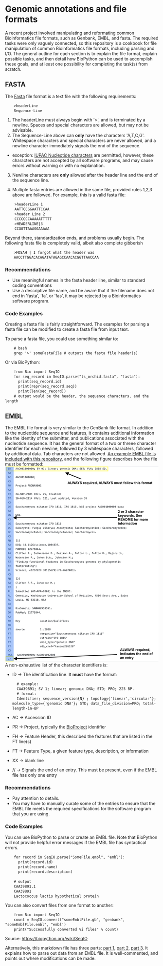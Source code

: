 # Genomic annotations and file formats
A recent project involved manipulating and reformating common Bioinformatics file formats, such as Genbank, EMBL, and fasta. The required tasks were only vaguely connected, so this repository is a cookbook for file manipulation of common Bioinformatics file formats, including parsing and I/O. The general outline for each section is to explain the file format, explain possible tasks, and then detail how BioPython can be used to accomplish these goals, and at least one possibility for completing the task(s) from scratch.

## FASTA
The [Fasta](https://zhanglab.ccmb.med.umich.edu/FASTA/) file format is a text file with the following requirements:

        >headerLine
        Sequence-Line
        
1) The headerLine must always begin with '>', and is terminated by a newline.  Spaces and special characters are allowed, but may not be advisable.
2) The Sequence-Line above can **only** have the characters 'A,T,C,G'. Whitespace characters and special characters are never allowed, and a newline character immediately signals the end of the sequence.
  * exception: [IUPAC Nucleotide characters](https://www.bioinformatics.org/sms/iupac.html) are permitted, however, these characters are not accepted by all software programs, and may cause errors without warning or with no explanation.
3) Newline characters are **only** allowed after the header line and the end of the sequence line.
4) Multiple fasta entries are allowed in the same file, provided rules 1,2,3 above are followed.  For example, this is a valid fasta file:

        >headerLine 1
        AATTCCGGAATTCCAA
        >header Line 2
        CCCCCCCAAAAATTTTT
        >HEADERLINE|3
        CCGGTTAAAGGAAAAA
        
Beyond there, standardization ends, and problems usually begin. The following fasta file is completely valid, albeit also complete gibberish

        >FDSAH | I forgot what the header was
        AACCTTGGACACAGATATAGAGCCAACACGGTTAACCAA

### Recommendations
* Use meaningful names in the fasta header line, similar to standard coding conventions
* Use a descriptive file name, and be aware that if the filename does not end in 'fasta', 'fa', or 'fas', it may be rejected by a Bioinformatics software program.

### Code Examples
Creating a fasta file is fairly straightforward. The examples for parsing a fasta file can be modified to create a fasta file from input text. 

To parse a fasta file, you could use something similar to:

        # bash
        grep '>' someFastaFile # outputs the fasta file header(s)

Or via BioPython:

        from Bio import SeqIO
        for seq_record in SeqIO.parse("ls_orchid.fasta", "fasta"):
          print(seq_record.id)
          print(repr(seq_record.seq))
          print(len(seq_record))
        # output would be the header, the sequence characters, and the length

## EMBL
The EMBL file format is very similar to the GenBank file format. In addition to the nucleotide sequence and features, it contains additional information like the identity of the submitter, and publications associated with the nucleotide sequence. It has the general format of a two or threee character identifier for each newline, followed by 3 whitespace characters, followed by additional data. Tab characters are not allowed. [An example EMBL file is included with this repository](https://github.com/disulfidebond/Genomic_annotations/blob/master/media/exampleEMBL.txt), and the following figure describes how the file must be formatted:
![](https://github.com/disulfidebond/Genomic_annotations/blob/master/media/EMBL_image1.png)
A non-exhaustive list of the character identifiers is:

* ID -> The identification line. It **must** have the format:

        # example:
        CAA39891; SV 1; linear; genomic DNA; STD; PRO; 225 BP.
        # format:
        Identifier; sequence_version{N} ; topology{'linear','circular'}; molecule_type={'genomic DNA'}; STD; data_file_division=PRO; total-length-in-BP
        
* AC -> Accession ID
* PR -> Project, typically the [BioProject](https://www.ncbi.nlm.nih.gov/bioproject) identifier
* FH -> Feature Header, this described the features that are listed in the FT line(s)
* FT -> Feature Type, a given feature type, description, or information
* XX -> blank line
* // -> Signals the end of an entry. This must be present, even if the EMBL file has only one entry

### Recommendations
* Pay attention to details. 
* You may have to manually curate some of the entries to ensure that the EMBL file meets the required specifications for the software program that you are using.

### Code Examples
You can use BioPython to parse or create an EMBL file. Note that BioPython will not provide helpful error messages if the EMBL file has syntactical errors.

        for record in SeqIO.parse("SomeFile.embl", "embl"):
          print(record.id)
          print(record.name)
          print(record.description)
        
        # output
        CAA39891.1
        CAA39891
        Lactococcus lactis hypothetical protein

You can also convert files from one format to another:

        from Bio import SeqIO
        count = SeqIO.convert("someEmblFile.gb", "genbank", "someEmblFile.embl", "embl')
        print("Successfully converted %i files" % count)

Source: https://biopython.org/wiki/SeqIO

Alternatively, this markdown file has three parts: [part 1](https://github.com/disulfidebond/Genomic_annotations/blob/master/media/parse_EMBL_file_pt1.md), [part 2](https://github.com/disulfidebond/Genomic_annotations/blob/master/media/parse_EMBL_file_pt2.md), [part 3](https://github.com/disulfidebond/Genomic_annotations/blob/master/media/parse_EMBL_file_pt3.md). It explains how to parse out data from an EMBL file. It is well-commented, and points out where modifications can be made.
